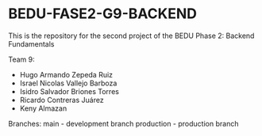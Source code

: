 # BEDU-FASE2-G9-BACKEND
This is the repository for the second project of the BEDU Phase 2: Backend Fundamentals

Team 9:

* Hugo Armando Zepeda Ruiz
* Israel Nicolas Vallejo Barboza
* Isidro Salvador Briones Torres
* Ricardo Contreras Juárez
* Keny Almazan

Branches: 
main - development branch
production - production branch
